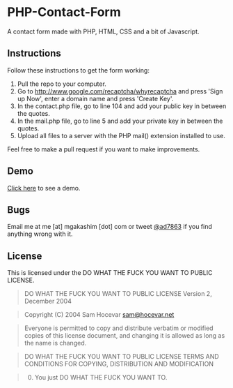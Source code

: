 PHP-Contact-Form
================

A contact form made with PHP, HTML, CSS and a bit of Javascript.

Instructions
------------

Follow these instructions to get the form working:

1. Pull the repo to your computer.
2. Go to http://www.google.com/recaptcha/whyrecaptcha and press 'Sign up Now', enter a domain name and press 'Create Key'.
3. In the contact.php file, go to line 104 and add your public key in between the quotes.
4. In the mail.php file, go to line 5 and add your private key in between the quotes.
5. Upload all files to a server with the PHP mail() extension installed to use.

Feel free to make a pull request if you want to make improvements.

Demo
----

[Click here](http://mgakashim.com/contact-demo "Demo") to see a demo.

Bugs
----

Email me at me [at] mgakashim [dot] com  or tweet [@ad7863](http://www.twitter.com/ad7863 "AD7863 on Twitter") if you find anything wrong with it.

License
-------

This is licensed under the DO WHAT THE FUCK YOU WANT TO PUBLIC LICENSE.

> DO WHAT THE FUCK YOU WANT TO PUBLIC LICENSE Version 2, December 2004

> Copyright (C) 2004 Sam Hocevar <sam@hocevar.net>

> Everyone is permitted to copy and distribute verbatim or modified copies of this license document, and changing it is allowed as long as the name is changed.

> DO WHAT THE FUCK YOU WANT TO PUBLIC LICENSE TERMS AND CONDITIONS FOR COPYING, DISTRIBUTION AND MODIFICATION

> 0. You just DO WHAT THE FUCK YOU WANT TO.
